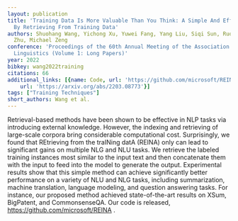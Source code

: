 ```yaml
---
layout: publication
title: 'Training Data Is More Valuable Than You Think: A Simple And Effective Method
  By Retrieving From Training Data'
authors: Shuohang Wang, Yichong Xu, Yuwei Fang, Yang Liu, Siqi Sun, Ruochen Xu, Chenguang
  Zhu, Michael Zeng
conference: 'Proceedings of the 60th Annual Meeting of the Association for Computational
  Linguistics (Volume 1: Long Papers)'
year: 2022
bibkey: wang2022training
citations: 66
additional_links: [{name: Code, url: 'https://github.com/microsoft/REINA'}, {name: Paper,
    url: 'https://arxiv.org/abs/2203.08773'}]
tags: ["Training Techniques"]
short_authors: Wang et al.
---
```

Retrieval-based methods have been shown to be effective in NLP tasks via
introducing external knowledge. However, the indexing and retrieving of
large-scale corpora bring considerable computational cost. Surprisingly, we
found that REtrieving from the traINing datA (REINA) only can lead to
significant gains on multiple NLG and NLU tasks. We retrieve the labeled
training instances most similar to the input text and then concatenate them
with the input to feed into the model to generate the output. Experimental
results show that this simple method can achieve significantly better
performance on a variety of NLU and NLG tasks, including summarization, machine
translation, language modeling, and question answering tasks. For instance, our
proposed method achieved state-of-the-art results on XSum, BigPatent, and
CommonsenseQA. Our code is released, https://github.com/microsoft/REINA .